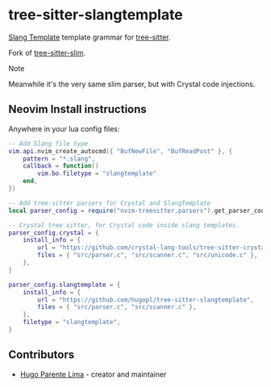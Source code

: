 # tree-sitter-slangtemplate

[Slang Template](https://github.com/jeromegn/slang) template grammar for
[tree-sitter](https://tree-sitter.github.io/).

Fork of [tree-sitter-slim](https://github.com/kolen/tree-sitter-slim).

> [!NOTE]
> Meanwhile it's the very same slim parser, but with Crystal code injections.

## Neovim Install instructions

Anywhere in your lua config files:

```lua
-- Add Slang file type
vim.api.nvim_create_autocmd({ "BufNewFile", "BufReadPost" }, {
    pattern = "*.slang",
    callback = function()
        vim.bo.filetype = "slangtemplate"
    end,
})

-- Add tree-sitter parsers for Crystal and SlangTemplate
local parser_config = require("nvim-treesitter.parsers").get_parser_configs()

-- Crystal tree sitter, for Crystal code inside slang templates.
parser_config.crystal = {
    install_info = {
        url = "https://github.com/crystal-lang-tools/tree-sitter-crystal",
        files = { "src/parser.c", "src/scanner.c", "src/unicode.c" },
    },
}

parser_config.slangtemplate = {
    install_info = {
        url = "https://github.com/hugopl/tree-sitter-slangtemplate",
        files = { "src/parser.c", "src/scanner.c" },
    },
    filetype = "slangtemplate",
}
```

## Contributors

- [Hugo Parente Lima](https://github.com/hugopl) - creator and maintainer
